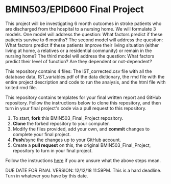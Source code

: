 # BMIN503/EPID600 Final Project

This project will be investigating 6 month outcomes in stroke patients who are discharged from the hospital to a nursing home. We will formulate 3 models. One model will address the question: What factors predict if these patients survive to 6 months? The second model will address the question: What factors predict if these patients improve their living situation (either living at home, a relatives or a residential community) or remain in the nursing home? The third model will address the question: What factors predict their level of function? Are they dependent or not-dependent? 

This repository contains 4 files: The IST_corrected.csv file with all the database data, IST_variables.pdf of the data dictionary, the rmd file with the entire project description and code to run the analysis, and the html file with knited rmd file.  

This repository contains templates for your final written report and GitHub repository. Follow the instructions below to clone this repository, and then turn in your final project's code via a pull request to this repository.

1. To start, **fork** this BMIN503_Final_Project repository.
1. **Clone** the forked repository to your computer.
1. Modify the files provided, add your own, and **commit** changes to complete your final project.
1. **Push**/sync the changes up to your GitHub account.
1. Create a **pull request** on this, the original BMIN503_Final_Project, repository to turn in your final project.

Follow the instructions [here][forking] if you are unsure what the above steps mean.

DUE DATE FOR FINAL VERSION: 12/12/18 11:59PM. This is a hard deadline. Turn in whatever you have by this date.


<!-- Links -->
[forking]: https://guides.github.com/activities/forking/

